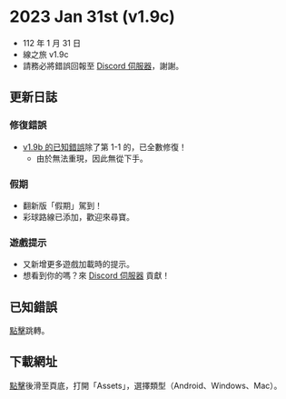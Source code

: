 # 2023 Jan 31st (v1.9c)
- 112 年 1 月 31 日
- 線之旅 v1.9c
- 請務必將錯誤回報至 [Discord 伺服器](http://discord.gg/2c6Hjcm)，謝謝。

## 更新日誌
### 修復錯誤
- [v1.9b 的已知錯誤](https://github.com/ZutekDL/A-Lines-Journey/blob/main/Known%20Bugs%20已知錯誤/國文/v1.9b.md)除了第 1-1 的，已全數修復！
    - 由於無法重現，因此無從下手。

### 假期
- 翻新版「假期」駕到！
- 彩球路線已添加，歡迎來尋寶。

### 遊戲提示
- 又新增更多遊戲加載時的提示。
- 想看到你的嗎？來 [Discord 伺服器](http://discord.gg/2c6Hjcm) 貢獻！

## 已知錯誤
[點擊](https://github.com/ZutekDL/A-Lines-Journey/blob/main/Known%20Bugs%20已知錯誤/國文/v1.9c.md)跳轉。

## 下載網址
[點擊](https://github.com/ZutekDL/A-Lines-Journey/releases/tag/v1.9c)後滑至頁底，打開「Assets」，選擇類型（Android、Windows、Mac）。